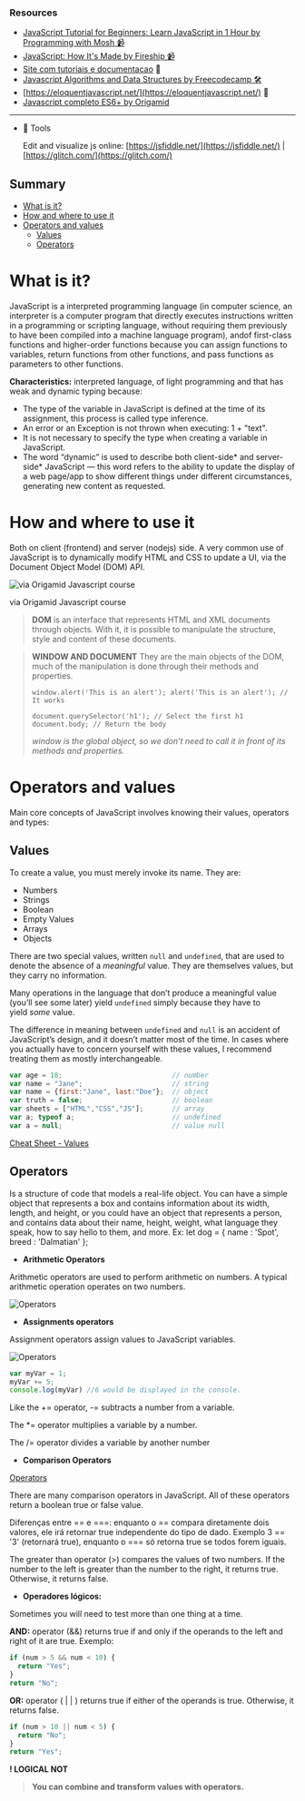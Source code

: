 ### Resources

- [JavaScript Tutorial for Beginners: Learn JavaScript in 1 Hour by Programming with Mosh 📹](https://www.youtube.com/watch?v=W6NZfCO5SIk) 
- [JavaScript: How It's Made by Fireship 📹](https://www.youtube.com/watch?v=FSs_JYwnAdI) 
- [Site com tutoriais e documentacao](https://javascript.info/) 📄
- [Javascript Algorithms and Data Structures by Freecodecamp 🛠️](https://www.freecodecamp.org/learn/javascript-algorithms-and-data-structures/) 
- [https://eloquentjavascript.net/](https://eloquentjavascript.net/) 📗
- [Javascript completo ES6+ by Origamid](https://www.origamid.com/slide/javascript-completo-es6/#/0101-javascript-completo-es6/1) 
---

- 🔨 Tools
    
    Edit and visualize js online: [https://jsfiddle.net/](https://jsfiddle.net/) | [https://glitch.com/](https://glitch.com/)
    

## Summary

- [What is it?](#what-is-it)
- [How and where to use it](#how-and-where-to-use-it)
- [Operators and values](#operators-and-values)
  - [Values](#values)
  - [Operators](#operators)

# What is it?

JavaScript is a interpreted programming language (in computer science, an interpreter is a computer program that directly executes instructions written in a programming or scripting language, without requiring them previously to have been compiled into a machine language program),  andof first-class functions and higher-order functions because you can assign functions to variables, return functions from other functions, and pass functions as parameters to other functions.

**Characteristics:** interpreted language, of light programming and that has weak and dynamic typing because:

- The type of the variable in JavaScript is defined at the time of its assignment, this process is called type inference.
- An error or an Exception is not thrown when executing: 1 + "text".
- It is not necessary to specify the type when creating a variable in JavaScript.
- The word “dynamic” is used to describe both client-side* and server-side* JavaScript — this word refers to the ability to update the display of a web page/app to show different things under different circumstances, generating new content as requested.

# How and where to use it

Both on client (frontend) and server (nodejs) side. A very common use of JavaScript is to dynamically modify HTML and CSS to update a UI, via the Document Object Model (DOM) API.

![via Origamid Javascript course](https://s3.us-west-2.amazonaws.com/secure.notion-static.com/9d75581e-dbaf-4c55-86c8-5056646d97f8/Untitled.png?X-Amz-Algorithm=AWS4-HMAC-SHA256&X-Amz-Content-Sha256=UNSIGNED-PAYLOAD&X-Amz-Credential=AKIAT73L2G45EIPT3X45%2F20220307%2Fus-west-2%2Fs3%2Faws4_request&X-Amz-Date=20220307T132740Z&X-Amz-Expires=86400&X-Amz-Signature=db8f4281b3266825739d76d3bb118f082217b3794c67b87a8f22430b6b9ffc71&X-Amz-SignedHeaders=host&response-content-disposition=filename%20%3D%22Untitled.png%22&x-id=GetObject)

via Origamid Javascript course

> **DOM** is an interface that represents HTML and XML documents through objects. With it, it is possible to manipulate the structure, style and content of these documents.
> 

> **WINDOW AND DOCUMENT**
They are the main objects of the DOM, much of the manipulation is done through their methods and properties.
> 
> 
> `window.alert('This is an alert');
> alert('This is an alert'); // It works`
> 
> `document.querySelector('h1'); // Select the first h1
> document.body; // Return the body`
> 
> *window is the global object, so we don't need to call it in front of its methods and properties.*
> 

# Operators and values

Main core concepts of JavaScript involves knowing their values, operators and types: 

## Values

To create a value, you must merely invoke its name. They are: 

- Numbers
- Strings
- Boolean
- Empty Values
- Arrays
- Objects

There are two special values, written `null` and `undefined`, that are used to denote the absence of a *meaningful* value. They are themselves values, but they carry no information.

Many operations in the language that don’t produce a meaningful value (you’ll see some later) yield `undefined` simply because they have to yield *some* value.

The difference in meaning between `undefined` and `null` is an accident of JavaScript’s design, and it doesn’t matter most of the time. In cases where you actually have to concern yourself with these values, I recommend treating them as mostly interchangeable.

```jsx
var age = 18;                           // number 
var name = "Jane";                      // string
var name = {first:"Jane", last:"Doe"};  // object
var truth = false;                      // boolean
var sheets = ["HTML","CSS","JS"];       // array
var a; typeof a;                        // undefined
var a = null;                           // value null
```

[Cheat Sheet - Values](https://www.notion.so/Cheat-Sheet-Values-ece0e9abfb7b44ffb9395bbe2b94e1f2)

## Operators

Is a structure of code that models a real-life object. You can have a simple object that represents a box and contains information about its width, length, and height, or you could have an object that represents a person, and contains data about their name, height, weight, what language they speak, how to say hello to them, and more. Ex: let dog = { name : 'Spot', breed : 'Dalmatian' };

- **Arithmetic Operators**

Arithmetic operators are used to perform arithmetic on numbers. A typical arithmetic operation operates on two numbers. 

![Operators](https://s3.us-west-2.amazonaws.com/secure.notion-static.com/d77f8663-462c-47b9-96b9-6cc7c60d35fe/Untitled.png?X-Amz-Algorithm=AWS4-HMAC-SHA256&X-Amz-Content-Sha256=UNSIGNED-PAYLOAD&X-Amz-Credential=AKIAT73L2G45EIPT3X45%2F20220307%2Fus-west-2%2Fs3%2Faws4_request&X-Amz-Date=20220307T132859Z&X-Amz-Expires=86400&X-Amz-Signature=e37d51f896723d2dcb89a2bcd1eb6169b9092b4c68d6f96cecf7f756b4255c7c&X-Amz-SignedHeaders=host&response-content-disposition=filename%20%3D%22Untitled.png%22&x-id=GetObject)


- **Assignments operators**

Assignment operators assign values to JavaScript variables.

![Operators](https://s3.us-west-2.amazonaws.com/secure.notion-static.com/56584c6a-3b49-4506-a2e6-d29554089781/Untitled.png?X-Amz-Algorithm=AWS4-HMAC-SHA256&X-Amz-Content-Sha256=UNSIGNED-PAYLOAD&X-Amz-Credential=AKIAT73L2G45EIPT3X45%2F20220307%2Fus-west-2%2Fs3%2Faws4_request&X-Amz-Date=20220307T132937Z&X-Amz-Expires=86400&X-Amz-Signature=782c52205377aecee075fe29076c0171ce73778132956edd425c7f6c800361f5&X-Amz-SignedHeaders=host&response-content-disposition=filename%20%3D%22Untitled.png%22&x-id=GetObject)

```jsx
var myVar = 1;
myVar += 5;
console.log(myVar) //6 would be displayed in the console.
```

Like the += operator, -= subtracts a number from a variable.

The *= operator multiplies a variable by a number.

The /= operator divides a variable by another number

- **Comparison Operators**

[Operators](https://s3.us-west-2.amazonaws.com/secure.notion-static.com/bd30cf6a-c552-4246-bebe-7db7b8781e70/Untitled.png?X-Amz-Algorithm=AWS4-HMAC-SHA256&X-Amz-Content-Sha256=UNSIGNED-PAYLOAD&X-Amz-Credential=AKIAT73L2G45EIPT3X45%2F20220307%2Fus-west-2%2Fs3%2Faws4_request&X-Amz-Date=20220307T132953Z&X-Amz-Expires=86400&X-Amz-Signature=fb15ed020da87f2446cf316c11183498b65383c07771c75b902c3aefc007e1e9&X-Amz-SignedHeaders=host&response-content-disposition=filename%20%3D%22Untitled.png%22&x-id=GetObject)

There are many comparison operators in JavaScript. All of these operators return a boolean true or false value.

Diferenças entre == e ===: enquanto o == compara diretamente dois valores, ele irá retornar true independente do tipo de dado. Exemplo 3 == '3' (retornará true), enquanto o === só retorna true se todos forem iguais. 

The greater than operator (>) compares the values of two numbers. If the number to the left is greater than the number to the right, it returns true. Otherwise, it returns false.

- **Operadores lógicos:**

Sometimes you will need to test more than one thing at a time. 

**AND:** operator (&&) returns true if and only if the operands to the left and right of it are true. Exemplo:

```jsx
if (num > 5 && num < 10) {
  return "Yes";
}
return "No";
```

**OR:** operator ( | | ) returns true if either of the operands is true. Otherwise, it returns false. 

```jsx
if (num > 10 || num < 5) {
  return "No";
}
return "Yes";
```

 **! LOGICAL NOT** 



> **You can combine and transform values with operators.**
>